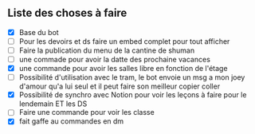 ## Liste des choses à faire


- [X] Base du bot
- [ ] Pour les devoirs et ds faire un embed complet pour tout afficher
- [ ] Faire la publication du menu de la cantine de shuman
- [ ] une commade pour avoir la datte des prochaine vacances
- [x] une commande pour avoir les salles libre en fonction de l'étage
- [ ] Possibilité d'utilisation avec le tram,  le bot envoie un msg a mon joey d'amour qu'a lui seul et il peut faire son meilleur copier coller
- [x] Possibilité de synchro avec Notion pour voir les leçons à faire pour le lendemain ET les DS
- [ ] Faire une commande pour voir les classe 
- [X] fait gaffe au commandes en dm																									
